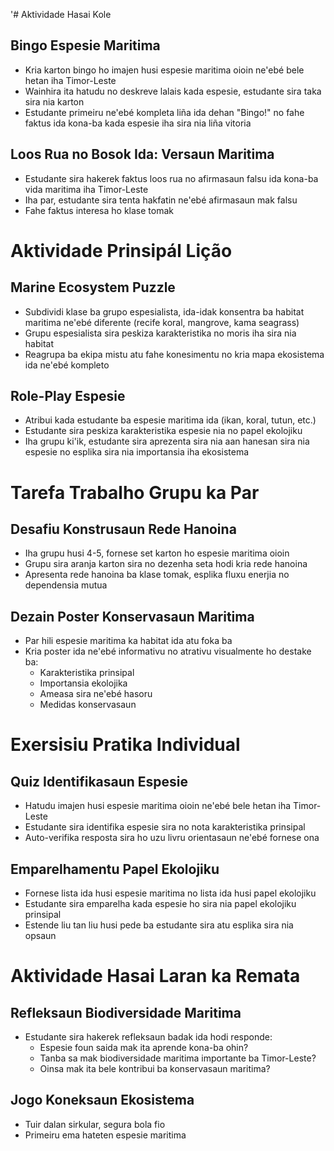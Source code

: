 '# Aktividade Hasai Kole

## Bingo Espesie Maritima
- Kria karton bingo ho imajen husi espesie maritima oioin ne'ebé bele hetan iha Timor-Leste
- Wainhira ita hatudu no deskreve lalais kada espesie, estudante sira taka sira nia karton
- Estudante primeiru ne'ebé kompleta liña ida dehan "Bingo!" no fahe faktus ida kona-ba kada espesie iha sira nia liña vitoria

## Loos Rua no Bosok Ida: Versaun Maritima
- Estudante sira hakerek faktus loos rua no afirmasaun falsu ida kona-ba vida maritima iha Timor-Leste
- Iha par, estudante sira tenta hakfatin ne'ebé afirmasaun mak falsu
- Fahe faktus interesa ho klase tomak

# Aktividade Prinsipál Lição

## Marine Ecosystem Puzzle
- Subdividi klase ba grupo espesialista, ida-idak konsentra ba habitat maritima ne'ebé diferente (recife koral, mangrove, kama seagrass)
- Grupu espesialista sira peskiza karakteristika no moris iha sira nia habitat
- Reagrupa ba ekipa mistu atu fahe konesimentu no kria mapa ekosistema ida ne'ebé kompleto

## Role-Play Espesie
- Atribui kada estudante ba espesie maritima ida (ikan, koral, tutun, etc.)
- Estudante sira peskiza karakteristika espesie nia no papel ekolojiku
- Iha grupu ki'ik, estudante sira aprezenta sira nia aan hanesan sira nia espesie no esplika sira nia importansia iha ekosistema

# Tarefa Trabalho Grupu ka Par

## Desafiu Konstrusaun Rede Hanoina
- Iha grupu husi 4-5, fornese set karton ho espesie maritima oioin
- Grupu sira aranja karton sira no dezenha seta hodi kria rede hanoina
- Apresenta rede hanoina ba klase tomak, esplika fluxu enerjia no dependensia mutua

## Dezain Poster Konservasaun Maritima
- Par hili espesie maritima ka habitat ida atu foka ba
- Kria poster ida ne'ebé informativu no atrativu visualmente ho destake ba:
  * Karakteristika prinsipal
  * Importansia ekolojika
  * Ameasa sira ne'ebé hasoru
  * Medidas konservasaun
  
# Exersisiu Pratika Individual

## Quiz Identifikasaun Espesie
- Hatudu imajen husi espesie maritima oioin ne'ebé bele hetan iha Timor-Leste
- Estudante sira identifika espesie sira no nota karakteristika prinsipal
- Auto-verifika resposta sira ho uzu livru orientasaun ne'ebé fornese ona

## Emparelhamentu Papel Ekolojiku
- Fornese lista ida husi espesie maritima no lista ida husi papel ekolojiku
- Estudante sira emparelha kada espesie ho sira nia papel ekolojiku prinsipal
- Estende liu tan liu husi pede ba estudante sira atu esplika sira nia opsaun

# Aktividade Hasai Laran ka Remata

## Refleksaun Biodiversidade Maritima
- Estudante sira hakerek refleksaun badak ida hodi responde:
  * Espesie foun saida mak ita aprende kona-ba ohin?
  * Tanba sa mak biodiversidade maritima importante ba Timor-Leste?
  * Oinsa mak ita bele kontribui ba konservasaun maritima?

## Jogo Koneksaun Ekosistema
- Tuir dalan sirkular, segura bola fio
- Primeiru ema hateten espesie maritima